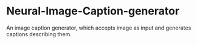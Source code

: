 # Neural-Image-Caption-generator

An image caption generator, which accepts image as input and generates captions describing them.
